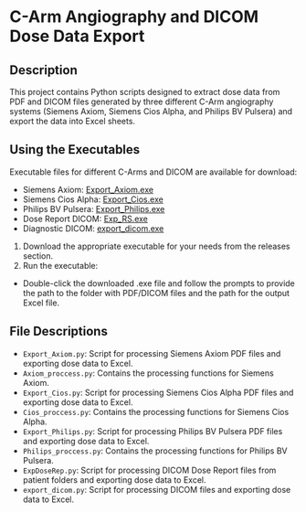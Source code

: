 # C-Arm Angiography and DICOM Dose Data Export

## Description

This project contains Python scripts designed to extract dose data from PDF and DICOM files generated by three different C-Arm angiography systems (Siemens Axiom, Siemens Cios Alpha, and Philips BV Pulsera) and export the data into Excel sheets.

## Using the Executables
Executable files for different C-Arms and DICOM are available for download:

- Siemens Axiom: [Export_Axiom.exe](https://github.com/Shiramis/RDSR-to-Excel/releases/download/v1.0.0/Export_Axiom.exe)
- Siemens Cios Alpha: [Export_Cios.exe](https://github.com/Shiramis/RDSR-to-Excel/releases/download/v1.0.0/Export_Cios.exe)
- Philips BV Pulsera: [Export_Philips.exe](https://github.com/Shiramis/RDSR-to-Excel/releases/download/v1.0.0/Export_Philips.exe)
- Dose Report DICOM: [Exp_RS.exe](https://github.com/Shiramis/RDSR-to-Excel/releases/download/v1.2/Exp_RS.exe)
- Diagnostic DICOM: [export_dicom.exe](https://github.com/Shiramis/RDSR-to-Excel/releases/download/v1.0.0/export_dicom.exe)

  
1. Download the appropriate executable for your needs from the releases section.
2. Run the executable:
- Double-click the downloaded .exe file and follow the prompts to provide the path to the folder with PDF/DICOM files and the path for the output Excel file.
  
## File Descriptions

- `Export_Axiom.py`: Script for processing Siemens Axiom PDF files and exporting dose data to Excel.
- `Axiom_proccess.py`: Contains the processing functions for Siemens Axiom.
- `Export_Cios.py`: Script for processing Siemens Cios Alpha PDF files and exporting dose data to Excel.
- `Cios_proccess.py`: Contains the processing functions for Siemens Cios Alpha.
- `Export_Philips.py`: Script for processing Philips BV Pulsera PDF files and exporting dose data to Excel.
- `Philips_proccess.py`: Contains the processing functions for Philips BV Pulsera.
- `ExpDoseRep.py`: Script for processing DICOM Dose Report files from patient folders and exporting dose data to Excel.
- `export_dicom.py`: Script for processing DICOM files and exporting dose data to Excel.
